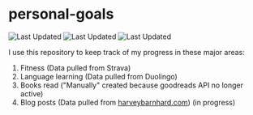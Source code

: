 # personal-goals
![Last Updated](https://img.shields.io/date/1615084449?color=FC4C02&label=Fitness%20Updated&logo=strava)
![Last Updated](https://img.shields.io/date/1615084449?color=7ac70c&label=Language%20Updated&logo=duolingo)
![Last Updated](https://img.shields.io/date/1615084449?color=e9e5cd&label=Books%20Updated&logo=goodreads)

I use this repository to keep track of my progress in these major areas:

1. Fitness (Data pulled from Strava)
2. Language learning (Data pulled from Duolingo)
3. Books read ("Manually" created because goodreads API no longer active)
4. Blog posts (Data pulled from [harveybarnhard.com](https://harveybarnhard.com)) (in progress)
